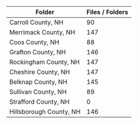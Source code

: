 | Folder                  |   Files / Folders |
|-------------------------|-------------------|
| Carroll County, NH      |                90 |
| Merrimack County, NH    |               147 |
| Coos County, NH         |                88 |
| Grafton County, NH      |               146 |
| Rockingham County, NH   |               147 |
| Cheshire County, NH     |               147 |
| Belknap County, NH      |               145 |
| Sullivan County, NH     |                89 |
| Strafford County, NH    |                 0 |
| Hillsborough County, NH |               146 |